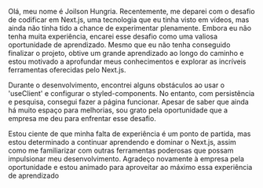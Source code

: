 Olá, meu nome é Joilson Hungria. Recentemente, me deparei com o desafio de codificar em Next.js, uma tecnologia que eu tinha visto em vídeos, mas ainda não tinha tido a chance de experimentar plenamente. Embora eu não tenha muita experiência, encarei esse desafio como uma valiosa oportunidade de aprendizado. Mesmo que eu não tenha conseguido finalizar o projeto, obtive um grande aprendizado ao longo do caminho e estou motivado a aprofundar meus conhecimentos e explorar as incríveis ferramentas oferecidas pelo Next.js.

Durante o desenvolvimento, encontrei alguns obstáculos ao usar o 'useClient' e configurar o styled-components. No entanto, com persistência e pesquisa, consegui fazer a página funcionar. Apesar de saber que ainda há muito espaço para melhorias, sou grato pela oportunidade que a empresa me deu para enfrentar esse desafio.

Estou ciente de que minha falta de experiência é um ponto de partida, mas estou determinado a continuar aprendendo e dominar o Next.js, assim como me familiarizar com outras ferramentas poderosas que possam impulsionar meu desenvolvimento. Agradeço novamente à empresa pela oportunidade e estou animado para aproveitar ao máximo essa experiência de aprendizado
